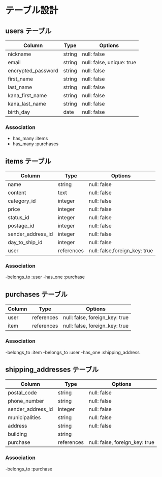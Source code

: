# テーブル設計

## users テーブル

| Column                          | Type    | Options     |
| ------------------------------- | ------  | ----------- |
| nickname                        | string  | null: false |
| email                           | string  | null: false, unique: true |
| encrypted_password              | string  | null: false |
| first_name                      | string  | null: false |
| last_name                       | string  | null: false |
| kana_first_name                 | string  | null: false |
| kana_last_name                  | string  | null: false |
| birth_day                       | date    | null: false |


### Association

- has_many :items
- has_many :purchases



## items テーブル

| Column            | Type       | Options     |
| ----------------- | -------    | ----------- |
| name              | string     | null: false |
| content           | text       | null: false |
| category_id       | integer    | null: false |
| price             | integer    | null: false |
| status_id         | integer    | null: false |
| postage_id        | integer    | null: false |
| sender_address_id | integer    | null: false |
| day_to_ship_id    | integer    | null: false |
| user              | references | null: false,foreign_key: true |


### Association

-belongs_to :user
-has_one :purchase



## purchases テーブル

| Column | Type       | Options                        |
| ------ | ---------- | ------------------------------ |
| user   | references | null: false, foreign_key: true |
| item   | references | null: false, foreign_key: true |


### Association

-belongs_to :item
-belongs_to :user
-has_one :shipping_address


## shipping_addresses テーブル

| Column              | Type       | Options                        |
| ------------------- | ---------- | ------------------------------ |
| postal_code         | string     | null: false                    |
| phone_number        | string     | null: false                    |
| sender_address_id   | integer    | null: false                    |
| municipalities      | string     | null: false                    |
| address             | string     | null: false                    |
| building            | string     |                                |
| purchase            | references | null: false, foreign_key: true |

### Association

-belongs_to :purchase